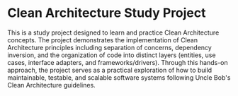 # Clean Architecture Study Project

This is a study project designed to learn and practice Clean Architecture concepts. The project demonstrates the implementation of Clean Architecture principles including separation of concerns, dependency inversion, and the organization of code into distinct layers (entities, use cases, interface adapters, and frameworks/drivers). Through this hands-on approach, the project serves as a practical exploration of how to build maintainable, testable, and scalable software systems following Uncle Bob's Clean Architecture guidelines.